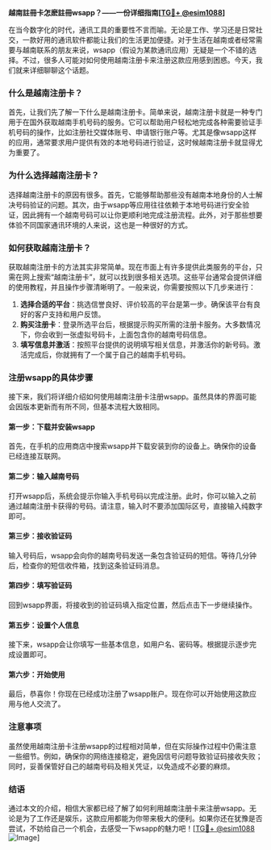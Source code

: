 **越南註冊卡怎麽註冊wsapp？——一份详细指南[[TG💪+ @esim1088](https://t.me/s/esim1088)]**

在当今数字化的时代，通讯工具的重要性不言而喻。无论是工作、学习还是日常社交，一款好用的通讯软件都能让我们的生活更加便捷。对于生活在越南或者经常需要与越南联系的朋友来说，wsapp（假设为某款通讯应用）无疑是一个不错的选择。不过，很多人可能对如何使用越南注册卡来注册这款应用感到困惑。今天，我们就来详细聊聊这个话题。

### 什么是越南注册卡？

首先，让我们先了解一下什么是越南注册卡。简单来说，越南注册卡就是一种专门用于在国外获取越南手机号码的服务。它可以帮助用户轻松地完成各种需要验证手机号码的操作，比如注册社交媒体账号、申请银行账户等。尤其是像wsapp这样的应用，通常要求用户提供有效的本地号码进行验证，这时候越南注册卡就显得尤为重要了。

### 为什么选择越南注册卡？

选择越南注册卡的原因有很多。首先，它能够帮助那些没有越南本地身份的人士解决号码验证的问题。其次，由于wsapp等应用往往依赖于本地号码进行安全验证，因此拥有一个越南号码可以让你更顺利地完成注册流程。此外，对于那些想要体验不同国家通讯环境的人来说，这也是一种很好的方式。

### 如何获取越南注册卡？

获取越南注册卡的方法其实非常简单。现在市面上有许多提供此类服务的平台，只需在网上搜索“越南注册卡”，就可以找到很多相关选项。这些平台通常会提供详细的使用教程，并且操作步骤清晰明了。一般来说，你需要按照以下几步来进行：

1. **选择合适的平台**：挑选信誉良好、评价较高的平台是第一步。确保该平台有良好的客户支持和用户反馈。
2. **购买注册卡**：登录所选平台后，根据提示购买所需的注册卡服务。大多数情况下，你会收到一张虚拟号码卡，上面包含你的越南号码信息。
3. **填写信息并激活**：按照平台提供的说明填写相关信息，并激活你的新号码。激活完成后，你就拥有了一个属于自己的越南手机号码。

### 注册wsapp的具体步骤

接下来，我们将详细介绍如何使用越南注册卡注册wsapp。虽然具体的界面可能会因版本更新而有所不同，但基本流程大致相同。

#### 第一步：下载并安装wsapp
首先，在手机的应用商店中搜索wsapp并下载安装到你的设备上。确保你的设备已经连接互联网。

#### 第二步：输入越南号码
打开wsapp后，系统会提示你输入手机号码以完成注册。此时，你可以输入之前通过越南注册卡获得的号码。请注意，输入时不要添加国际区号，直接输入纯数字即可。

#### 第三步：接收验证码
输入号码后，wsapp会向你的越南号码发送一条包含验证码的短信。等待几分钟后，检查你的短信收件箱，找到这条验证码消息。

#### 第四步：填写验证码
回到wsapp界面，将接收到的验证码填入指定位置，然后点击下一步继续操作。

#### 第五步：设置个人信息
接下来，wsapp会让你填写一些基本信息，如用户名、密码等。根据提示逐步完成设置即可。

#### 第六步：开始使用
最后，恭喜你！你现在已经成功注册了wsapp账户。现在你可以开始使用这款应用与他人交流了。

### 注意事项

虽然使用越南注册卡注册wsapp的过程相对简单，但在实际操作过程中仍需注意一些细节。例如，确保你的网络连接稳定，避免因信号问题导致验证码接收失败；同时，妥善保管好自己的越南号码及相关凭证，以免造成不必要的麻烦。

### 结语

通过本文的介绍，相信大家都已经了解了如何利用越南注册卡来注册wsapp。无论是为了工作还是娱乐，这款应用都能为你带来极大的便利。如果你还在犹豫是否尝试，不妨给自己一个机会，去感受一下wsapp的魅力吧！[[TG💪+ @esim1088](https://t.me/s/esim1088) ![Image](https://i.postimg.cc/4NQfJmqS/Snipaste-2025-05-13-00-14-12.png)]